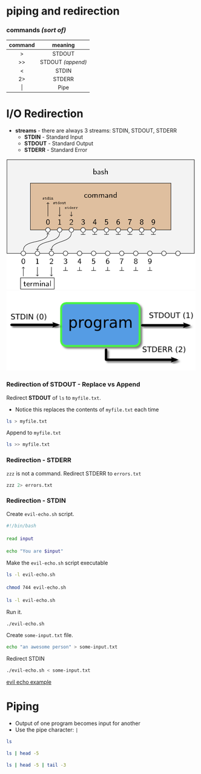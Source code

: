 # piping and redirection

### commands *(sort of)*
| command      |      meaning      |
|:------------:|:-----------------:|
|      >       |       STDOUT      |
|      >>      | STDOUT *(append)* |
|      <       |       STDIN       |
|      2>      |       STDERR      |
|    &#124;    |        Pipe       |

# I/O Redirection
* **streams** - there are always 3 streams: STDIN, STDOUT, STDERR
  * **STDIN** - Standard Input
  * **STDOUT** - Standard Output
  * **STDERR** - Standard Error

<img alt="streams" src="images/streams-all.png" width=500px/>

<img alt="streams" src="images/streams-program.png" width=500px/>

### Redirection of STDOUT - Replace vs Append

Redirect **STDOUT** of `ls` to `myfile.txt`.
* Notice this replaces the contents of `myfile.txt` each time

```sh
ls > myfile.txt
```

Append to `myfile.txt`
```sh
ls >> myfile.txt
```

### Redirection - STDERR
`zzz` is not a command.  Redirect STDERR to `errors.txt`
```sh
zzz 2> errors.txt
```

### Redirection - STDIN

Create `evil-echo.sh` script.
```sh
#!/bin/bash

read input

echo "You are $input"
```

Make the `evil-echo.sh` script executable
```sh
ls -l evil-echo.sh

chmod 744 evil-echo.sh

ls -l evil-echo.sh
```

Run it.
```sh
./evil-echo.sh
```

Create `some-input.txt` file.
```sh
echo "an awesome person" > some-input.txt
```

Redirect STDIN
```sh
./evil-echo.sh < some-input.txt
```

[evil echo example](../scripts/evil-echo/)

# Piping
* Output of one program becomes input for another
* Use the pipe character: `|`

```sh
ls
```

```sh
ls | head -5
```

```sh
ls | head -5 | tail -3
```
